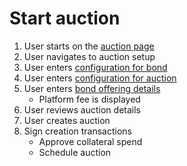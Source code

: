 # Start auction

1. User starts on the [auction page](../pages/auction_discovery_page.md)
1. User navigates to auction setup
1. User enters [configuration for bond](../inputs/bond_config.md)
1. User enters [configuration for auction](../inputs/auction_config.md)
1. User enters [bond offering details](../inputs/bond_offering_details.md)
   - Platform fee is displayed
1. User reviews auction details
1. User creates auction
1. Sign creation transactions
   - Approve collateral spend
   - Schedule auction
